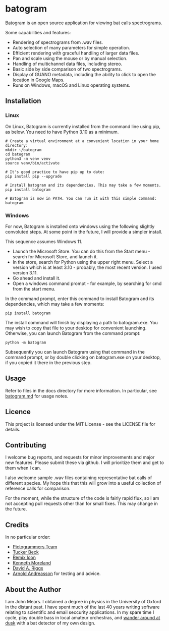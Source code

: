 batogram
========

Batogram is an open source application for viewing bat calls spectrograms.

Some capabilities and features: 
* Rendering of spectrograms from .wav files.
* Auto selection of many parameters for simple operation.
* Efficient rendering with graceful handling of larger data files.
* Pan and scale using the mouse or by manual selection.
* Handling of multichannel data files, including stereo.
* Basic side by side comparison of two spectrograms.
* Display of GUANO metadata, including the ability to click to open the location in Google Maps.
* Runs on Windows, macOS and Linux operating systems.

Installation
------------

### Linux

On Linux, Batogram is currently installed from the command line using pip, as below.
You need to have Python 3.10 as a minimum.  

    # Create a virtual environment at a convenient location in your home directory:
    mkdir ~/batogram
    cd batogram
    python3 -m venv venv
    source venv/bin/activate

    # It's good practice to have pip up to date:
    pip install pip --upgrade

    # Install batogram and its dependencies. This may take a few moments.
    pip install batogram
    
    # Batogram is now in PATH. You can run it with this simple command:
    batogram

### Windows
For now, Batogram is installed onto windows using the following slightly convoluted
steps. At some point in the future, I will provide a simpler install.

This sequence assumes Windows 11.

* Launch the Microsoft Store. You can do this from the Start menu - search for Microsoft Store,
and launch it.
* In the store, search for Python using the upper right menu. Select a version which is
at least 3.10 - probably, the most recent version. I used version 3.11.
* Go ahead and install it.
* Open a windows command prompt - for example, by searching for cmd from the start menu. 

In the command prompt, enter this command to install Batogram and its dependencies, which
may take a few moments:

    pip install batogram

The install command will finish by displaying a path to batogram.exe. You may wish to copy
that file to your desktop for convenient launching. Otherwise, you can launch
Batogram from the command prompt:

    python -m batogram

Subsequently you can launch Batogram using that command in the command prompt, or by double
clicking on batogram.exe on your desktop, if you copied it there in the previous step.

Usage
-----

Refer to files in the docs directory for more information. In particular, see
[batogram.md](docs/batogram.md) for usage notes.

Licence
-------

This project is licensed under the MIT License - see the LICENSE file for details.

Contributing
------------

I welcome bug reports, and requests for minor improvements and major new features.
Please submit these via github. I will prioritize them and get to them when I can.

I also welcome sample .wav files containing representative bat calls of different species.
My hope this that this will grow into a useful collection of reference calls for comparison.

For the moment, while the structure of the code is fairly rapid flux, so I am not accepting
pull requests other than for small fixes. This may change in the future.

Credits
-------

In no particular order:
* [Pictogrammers Team](https://www.iconarchive.com/show/material-icons-by-pictogrammers/bat-icon.html)
* [Tucker Beck](https://code.activestate.com/recipes/576688-tooltip-for-tkinter/)
* [Remix Icon](https://remixicon.com/)
* [Kenneth Moreland](https://www.kennethmoreland.com/color-advice/)
* [David A. Riggs](https://github.com/riggsd/guano-py/blob/master/guano.py)
* [Arnold Andreasson](https://github.com/arnoldandreasson) for testing and advice.

About the Author
----------------

I am John Mears. I obtained a degree in physics in the University of Oxford
in the distant past. I have spent much of the last 40 years writing software
relating to scientific and email seccurity applications. In my spare time I cycle,
play double bass in local amateur orchestras, 
and [wander around at dusk](https://fitzharrys.wordpress.com/) with a bat detector of
my own design.


